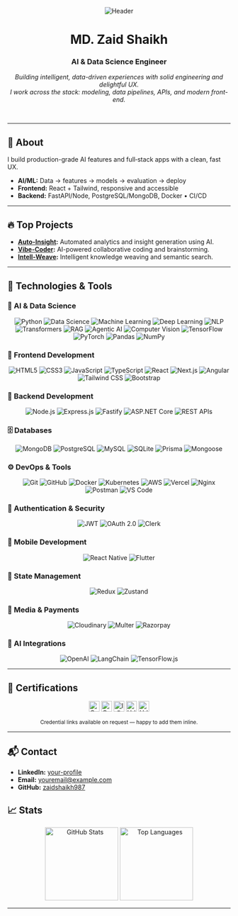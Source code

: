 <p align="center">
  <img src="https://capsule-render.vercel.app/api?type=waving&color=0:00C9FF,100:92FE9D&height=180&section=header&text=MD.%20Zaid%20Shaikh&fontColor=1d1d1d&fontSize=44&fontAlignY=35" alt="Header" />
</p>

<div align="center">

# MD. Zaid Shaikh
### AI & Data Science Engineer

*Building intelligent, data-driven experiences with solid engineering and delightful UX.*  
*I work across the stack: modeling, data pipelines, APIs, and modern front-end.*

<br>

<!-- Quick links intentionally removed for a cleaner hero. Uncomment if you have real links -->
<!-- [Portfolio](#) • [Resume](#) • [LinkedIn](#) • [Email](mailto:youremail@example.com) -->

</div>

---

## 🚀 About

I build production-grade AI features and full‑stack apps with a clean, fast UX.

- **AI/ML:** Data → features → models → evaluation → deploy
- **Frontend:** React + Tailwind, responsive and accessible
- **Backend:** FastAPI/Node, PostgreSQL/MongoDB, Docker • CI/CD

---

## 🔥 Top Projects

- **[Auto-Insight](https://github.com/zaidshaikh987/Auto-Insight):** Automated analytics and insight generation using AI.
- **[Vibe-Coder](https://github.com/zaidshaikh987/Vibe-Coder):** AI-powered collaborative coding and brainstorming.
- **[Intell-Weave](https://github.com/zaidshaikh987/Intell-Weave):** Intelligent knowledge weaving and semantic search.
---

## 🔧 Technologies & Tools

### 🤖 AI & Data Science
<p align="center">
  <img src="https://img.shields.io/badge/Python-3776AB?style=for-the-badge&logo=python&logoColor=white" alt="Python">
  <img src="https://img.shields.io/badge/Data_Science-2E7D32?style=for-the-badge&logo=anaconda&logoColor=white" alt="Data Science">
  <img src="https://img.shields.io/badge/Machine_Learning-F7931E?style=for-the-badge&logo=scikit-learn&logoColor=white" alt="Machine Learning">
  <img src="https://img.shields.io/badge/Deep_Learning-D00000?style=for-the-badge&logo=keras&logoColor=white" alt="Deep Learning">
  <img src="https://img.shields.io/badge/NLP-0EA5E9?style=for-the-badge&logo=spacy&logoColor=white" alt="NLP">
  <img src="https://img.shields.io/badge/Transformers-FFCC4D?style=for-the-badge&logo=huggingface&logoColor=000000" alt="Transformers">
  <img src="https://img.shields.io/badge/RAG-10B981?style=for-the-badge&logo=langchain&logoColor=white" alt="RAG">
  <img src="https://img.shields.io/badge/Agentic_AI-0EA5E9?style=for-the-badge&logo=openai&logoColor=white" alt="Agentic AI">
  <img src="https://img.shields.io/badge/Computer_Vision-5C3EE8?style=for-the-badge&logo=opencv&logoColor=white" alt="Computer Vision">
  <img src="https://img.shields.io/badge/TensorFlow-FF6F00?style=for-the-badge&logo=tensorflow&logoColor=white" alt="TensorFlow">
  <img src="https://img.shields.io/badge/PyTorch-EE4C2C?style=for-the-badge&logo=pytorch&logoColor=white" alt="PyTorch">
  <img src="https://img.shields.io/badge/Pandas-150458?style=for-the-badge&logo=pandas&logoColor=white" alt="Pandas">
  <img src="https://img.shields.io/badge/NumPy-013243?style=for-the-badge&logo=numpy&logoColor=white" alt="NumPy">
</p>

### 🎨 Frontend Development
<p align="center">
  <img src="https://img.shields.io/badge/HTML5-E34F26?style=for-the-badge&logo=html5&logoColor=white" alt="HTML5">
  <img src="https://img.shields.io/badge/CSS3-1572B6?style=for-the-badge&logo=css3&logoColor=white" alt="CSS3">
  <img src="https://img.shields.io/badge/JavaScript-F7DF1E?style=for-the-badge&logo=javascript&logoColor=000000" alt="JavaScript">
  <img src="https://img.shields.io/badge/TypeScript-3178C6?style=for-the-badge&logo=typescript&logoColor=white" alt="TypeScript">
  <img src="https://img.shields.io/badge/React-20232A?style=for-the-badge&logo=react&logoColor=61DAFB" alt="React">
  <img src="https://img.shields.io/badge/Next.js-000000?style=for-the-badge&logo=nextdotjs&logoColor=white" alt="Next.js">
  <img src="https://img.shields.io/badge/Angular-DD0031?style=for-the-badge&logo=angular&logoColor=white" alt="Angular">
  <img src="https://img.shields.io/badge/Tailwind_CSS-38B2AC?style=for-the-badge&logo=tailwind-css&logoColor=white" alt="Tailwind CSS">
  <img src="https://img.shields.io/badge/Bootstrap-7952B3?style=for-the-badge&logo=bootstrap&logoColor=white" alt="Bootstrap">
</p>

### 🧩 Backend Development
<p align="center">
  <img src="https://img.shields.io/badge/Node.js-339933?style=for-the-badge&logo=node.js&logoColor=white" alt="Node.js">
  <img src="https://img.shields.io/badge/Express.js-000000?style=for-the-badge&logo=express&logoColor=white" alt="Express.js">
  <img src="https://img.shields.io/badge/Fastify-000000?style=for-the-badge&logo=fastify&logoColor=white" alt="Fastify">
  <img src="https://img.shields.io/badge/ASP.NET_Core-512BD4?style=for-the-badge&logo=dotnet&logoColor=white" alt="ASP.NET Core">
  <img src="https://img.shields.io/badge/REST_API-5C2D91?style=for-the-badge&logo=swagger&logoColor=white" alt="REST APIs">
</p>

### 🗄️ Databases
<p align="center">
  <img src="https://img.shields.io/badge/MongoDB-47A248?style=for-the-badge&logo=mongodb&logoColor=white" alt="MongoDB">
  <img src="https://img.shields.io/badge/PostgreSQL-4169E1?style=for-the-badge&logo=postgresql&logoColor=white" alt="PostgreSQL">
  <img src="https://img.shields.io/badge/MySQL-4479A1?style=for-the-badge&logo=mysql&logoColor=white" alt="MySQL">
  <img src="https://img.shields.io/badge/SQLite-003B57?style=for-the-badge&logo=sqlite&logoColor=white" alt="SQLite">
  <img src="https://img.shields.io/badge/Prisma-2D3748?style=for-the-badge&logo=prisma&logoColor=white" alt="Prisma">
  <img src="https://img.shields.io/badge/Mongoose-4EA94B?style=for-the-badge&logo=mongodb&logoColor=white" alt="Mongoose">
</p>

### ⚙️ DevOps & Tools
<p align="center">
  <img src="https://img.shields.io/badge/Git-F05032?style=for-the-badge&logo=git&logoColor=white" alt="Git">
  <img src="https://img.shields.io/badge/GitHub-181717?style=for-the-badge&logo=github&logoColor=white" alt="GitHub">
  <img src="https://img.shields.io/badge/Docker-2496ED?style=for-the-badge&logo=docker&logoColor=white" alt="Docker">
  <img src="https://img.shields.io/badge/Kubernetes-326CE5?style=for-the-badge&logo=kubernetes&logoColor=white" alt="Kubernetes">
  <img src="https://img.shields.io/badge/AWS-232F3E?style=for-the-badge&logo=amazon-aws&logoColor=white" alt="AWS">
  <img src="https://img.shields.io/badge/Vercel-000000?style=for-the-badge&logo=vercel&logoColor=white" alt="Vercel">
  <img src="https://img.shields.io/badge/Nginx-009639?style=for-the-badge&logo=nginx&logoColor=white" alt="Nginx">
  <img src="https://img.shields.io/badge/Postman-FF6C37?style=for-the-badge&logo=postman&logoColor=white" alt="Postman">
  <img src="https://img.shields.io/badge/VS_Code-007ACC?style=for-the-badge&logo=visual-studio-code&logoColor=white" alt="VS Code">
</p>

### 🔐 Authentication & Security
<p align="center">
  <img src="https://img.shields.io/badge/JWT-000000?style=for-the-badge&logo=jsonwebtokens&logoColor=white" alt="JWT">
  <img src="https://img.shields.io/badge/OAuth_2.0-3A3A3A?style=for-the-badge&logo=auth0&logoColor=white" alt="OAuth 2.0">
  <img src="https://img.shields.io/badge/Clerk-000000?style=for-the-badge&logo=clerk&logoColor=white" alt="Clerk">
</p>

### 📱 Mobile Development
<p align="center">
  <img src="https://img.shields.io/badge/React_Native-20232A?style=for-the-badge&logo=react&logoColor=61DAFB" alt="React Native">
  <img src="https://img.shields.io/badge/Flutter-02569B?style=for-the-badge&logo=flutter&logoColor=white" alt="Flutter">
</p>

### 🧠 State Management
<p align="center">
  <img src="https://img.shields.io/badge/Redux-764ABC?style=for-the-badge&logo=redux&logoColor=white" alt="Redux">
  <img src="https://img.shields.io/badge/Zustand-111827?style=for-the-badge&logoColor=white" alt="Zustand">
</p>

### 🎥 Media & Payments
<p align="center">
  <img src="https://img.shields.io/badge/Cloudinary-3448C5?style=for-the-badge&logo=cloudinary&logoColor=white" alt="Cloudinary">
  <img src="https://img.shields.io/badge/Multer-111827?style=for-the-badge&logoColor=white" alt="Multer">
  <img src="https://img.shields.io/badge/Razorpay-0C3CFF?style=for-the-badge&logo=razorpay&logoColor=white" alt="Razorpay">
</p>

### 🤝 AI Integrations
<p align="center">
  <img src="https://img.shields.io/badge/OpenAI-412991?style=for-the-badge&logo=openai&logoColor=white" alt="OpenAI">
  <img src="https://img.shields.io/badge/LangChain-2EC866?style=for-the-badge&logoColor=white" alt="LangChain">
  <img src="https://img.shields.io/badge/TensorFlow.js-FF6F00?style=for-the-badge&logo=tensorflow&logoColor=white" alt="TensorFlow.js">
</p>

---

## 📜 Certifications

<p align="center">
  <img src="https://img.shields.io/badge/Coursera-Machine%20Learning%20Specialization-0056D2?logo=Coursera&logoColor=white" height="24" alt="Coursera ML Specialization" />
  <img src="https://img.shields.io/badge/Coursera-Deep%20Learning%20Specialization-0056D2?logo=Coursera&logoColor=white" height="24" alt="Coursera DL Specialization" />
  <img src="https://img.shields.io/badge/IBM-Data%20Science%20Professional%20Certificate-0F62FE?logo=IBM&logoColor=white" height="24" alt="IBM Data Science" />
  <img src="https://img.shields.io/badge/Udemy-DS/ML/AI%20Bootcamp-a435f0?logo=Udemy&logoColor=white" height="24" alt="Udemy DS/ML/AI Bootcamp" />
  <img src="https://img.shields.io/badge/Udemy-Complete%20Web%20Dev-a435f0?logo=Udemy&logoColor=white" height="24" alt="Udemy Web Dev" />
</p>

<p align="center">
  <sub>Credential links available on request — happy to add them inline.</sub>
</p>

---

## 📬 Contact

- **LinkedIn:** [your-profile](#)
- **Email:** [youremail@example.com](mailto:youremail@example.com)
- **GitHub:** [zaidshaikh987](https://github.com/zaidshaikh987)


## 📈 Stats

<p align="center">
  <img height="165" src="https://github-readme-stats.vercel.app/api?username=zaidshaikh987&show_icons=true&theme=radical" alt="GitHub Stats" />
  <img height="165" src="https://github-readme-stats.vercel.app/api/top-langs/?username=zaidshaikh987&layout=compact&theme=radical" alt="Top Languages" />
</p>

---
